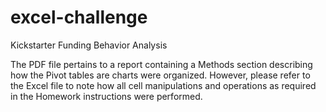 # excel-challenge
Kickstarter Funding Behavior Analysis

The PDF file pertains to a report containing a Methods section describing how the Pivot tables are charts were organized. However, please refer to the Excel file to note how all cell manipulations and operations as required in the Homework instructions were performed. 
